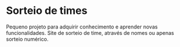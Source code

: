 # Sorteio de times
Pequeno projeto para adquirir conhecimento e aprender novas funcionalidades. Site de sorteio de time, através de nomes ou apenas sorteio numérico.
